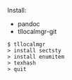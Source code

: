 Install:

* pandoc
* tllocalmgr-git

```
$ tllocalmgr
> install sectsty
> install enumitem
> texhash
> quit
```
